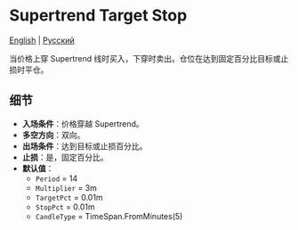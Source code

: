 # Supertrend Target Stop
[English](README.md) | [Русский](README_ru.md)

当价格上穿 Supertrend 线时买入，下穿时卖出。仓位在达到固定百分比目标或止损时平仓。

## 细节

- **入场条件**：价格穿越 Supertrend。
- **多空方向**：双向。
- **出场条件**：达到目标或止损百分比。
- **止损**：是，固定百分比。
- **默认值**：
  - `Period` = 14
  - `Multiplier` = 3m
  - `TargetPct` = 0.01m
  - `StopPct` = 0.01m
  - `CandleType` = TimeSpan.FromMinutes(5)
